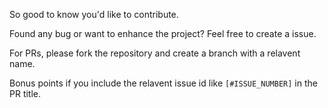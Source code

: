 So good to know you'd like to contribute.

Found any bug or want to enhance the project? Feel free to create a issue.

For PRs, please fork the repository and create a branch with a relavent name. 

Bonus points if you include the relavent issue id like `[#ISSUE_NUMBER]` in the PR title.
